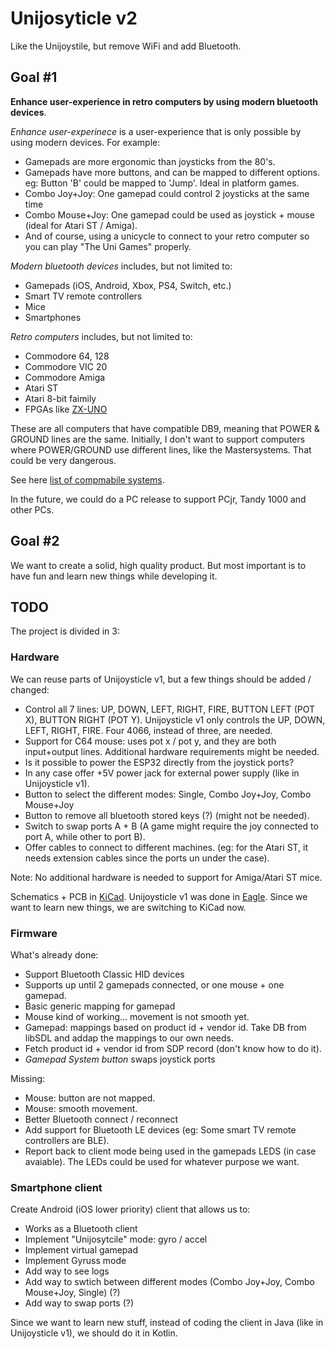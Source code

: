 # Unijosyticle v2

Like the Unijoystile, but remove WiFi and add Bluetooth.

## Goal #1

**Enhance user-experience in retro computers by using modern bluetooth devices**.


*Enhance user-experinece* is a user-experience that is only possible by using modern devices. For example:

*  Gamepads are more ergonomic than joysticks from the 80's.
*  Gamepads have more buttons, and can be mapped to different options. eg: Button 'B' could be mapped to 'Jump'. Ideal in platform games.
*  Combo Joy+Joy: One gamepad could control 2 joysticks at the same time
*  Combo Mouse+Joy: One gamepad could be used as joystick + mouse (ideal for Atari ST / Amiga).
*  And of course, using a unicycle to connect to your retro computer so you can play "The Uni Games" properly.


*Modern bluetooth devices* includes, but not limited to:

*   Gamepads (iOS, Android, Xbox, PS4, Switch, etc.)
*   Smart TV remote controllers
*   Mice
*   Smartphones


*Retro computers* includes, but not limited to:

*   Commodore 64, 128
*   Commodore VIC 20
*   Commodore Amiga
*   Atari ST
*   Atari 8-bit faimily
*   FPGAs like [ZX-UNO](http://zxuno.speccy.org/index_e.shtml)

These are all computers that have compatible DB9, meaning that POWER & GROUND lines are the same.
Initially, I don't want to support computers where POWER/GROUND use different lines, like the Mastersystems.
That could be very dangerous.

See here [list of compmabile systems](http://zxuno.speccy.org/index_e.shtml).

In the future, we could do a PC release to support PCjr, Tandy 1000 and other PCs.


## Goal #2

We want to create a solid, high quality product. But most important is to have fun and learn new things while developing it.

## TODO

The project is divided in 3:

### Hardware

We can reuse parts of Unijoysticle v1, but a few things should be added / changed:

*   Control all 7 lines: UP, DOWN, LEFT, RIGHT, FIRE, BUTTON LEFT (POT X), BUTTON RIGHT (POT Y).
    Unijoysticle v1 only controls the UP, DOWN, LEFT, RIGHT, FIRE. Four 4066, instead of three, are needed.
*   Support for C64 mouse: uses pot x / pot y, and they are both input+output lines. Additional hardware requirements might be needed.
*   Is it possible to power the ESP32 directly from the joystick ports?
*   In any case offer +5V power jack for external power supply (like in Unijoysticle v1).
*   Button to select the different modes: Single, Combo Joy+Joy, Combo Mouse+Joy
*   Button to remove all bluetooth stored keys (?) (might not be needed).
*   Switch to swap ports A + B (A game might require the joy connected to port A, while other to port B).
*   Offer cables to connect to different machines. (eg: for the Atari ST, it needs extension cables since the ports un under the case).

Note: No additional hardware is needed to support for Amiga/Atari ST mice.

Schematics + PCB in [KiCad](http://kicad-pcb.org/). Unijoysticle v1 was done in [Eagle](https://www.autodesk.com/products/eagle/overview). Since we want to learn new things, we are switching to KiCad now.


### Firmware

What's already done:

*   Support Bluetooth Classic HID devices
*   Supports up until 2 gamepads connected, or one mouse + one gamepad.
*   Basic generic mapping for gamepad
*   Mouse kind of working... movement is not smooth yet.
*   Gamepad: mappings based on product id + vendor id. Take DB from libSDL and addap the mappings to our own needs.
*   Fetch product id + vendor id from SDP record (don't know how to do it).
*   *Gamepad System button* swaps joystick ports

Missing:

*   Mouse: button are not mapped.
*   Mouse: smooth movement.
*   Better Bluetooth connect / reconnect
*   Add support for Bluetooth LE devices (eg: Some smart TV remote controllers are BLE).
*   Report back to client mode being used in the gamepads LEDS (in case avaiable).
    The LEDs could be used for whatever purpose we want.

### Smartphone client

Create Android (iOS lower priority) client that allows us to:

*    Works as a Bluetooth client
*    Implement "Unijosytcile" mode: gyro / accel
*    Implement virtual gamepad
*    Implement Gyruss mode
*    Add way to see logs
*    Add way to swtich between different modes (Combo Joy+Joy, Combo Mouse+Joy, Single) (?)
*    Add way to swap ports (?)

Since we want to learn new stuff, instead of coding the client in Java (like in Unijoysticle v1), we should do it in Kotlin.

